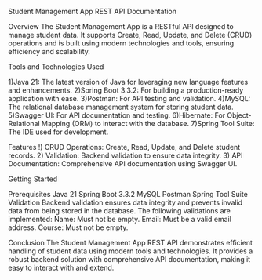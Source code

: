 Student Management App REST API Documentation

Overview The Student Management App is a RESTful API designed to manage student data. It supports Create, Read, Update, and Delete (CRUD)
operations and is built using modern technologies and tools, ensuring efficiency and scalability.

Tools and Technologies Used

1)Java 21: The latest version of Java for leveraging new language features and enhancements.
2)Spring Boot 3.3.2: For building a production-ready application with ease.
3)Postman: For API testing and validation.
4)MySQL: The relational database management system for storing student data.
5)Swagger UI: For API documentation and testing.
6)Hibernate: For Object-Relational Mapping (ORM) to interact with the database.
7)Spring Tool Suite: The IDE used for development.

Features
!) CRUD Operations: Create, Read, Update, and Delete student records. 
2) Validation: Backend validation to ensure data integrity. 3) API Documentation: Comprehensive API documentation using Swagger UI.

Getting Started

Prerequisites
Java 21
Spring Boot 3.3.2
MySQL
Postman
Spring Tool Suite
Validation Backend validation ensures data integrity and prevents invalid data from being stored in the database. The following validations are implemented:
Name: Must not be empty. Email: Must be a valid email address. Course: Must not be empty.

Conclusion The Student Management App REST API demonstrates efficient handling of student data using modern tools and technologies.
It provides a robust backend solution with comprehensive API documentation, making it easy to interact with and extend.

